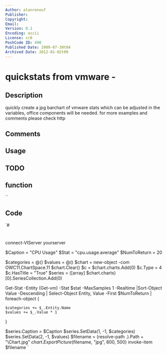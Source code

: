 ```yaml
---
Author: alanrenouf
Publisher: 
Copyright: 
Email: 
Version: 0.1
Encoding: ascii
License: cc0
PoshCode ID: 490
Published Date: 2009-07-30t04
Archived Date: 2012-01-02t09
---
```


# quickstats from vmware - 

## Description

quickly create a jpg barchart of vmware stats which can be adjusted in the variables, office components will be needed.  for more examples and comments please check http

## Comments



## Usage



## TODO



## function

``

## Code

`#
 #
 connect-VIServer yourserver
 
 
 $Caption = "CPU Usage"
 $Stat = "cpu.usage.average"
 $NumToReturn = 20
 
 $categories = @()
 $values = @()
 $chart = new-object -com OWC11.ChartSpace.11
 $chart.Clear()
 $c = $chart.charts.Add(0)
 $c.Type = 4
 $c.HasTitle = "True"
 $series = ([array] $chart.charts)[0].SeriesCollection.Add(0)
 
 Get-Stat -Entity (Get-vm) -Stat $stat -MaxSamples 1 -Realtime |Sort-Object Value -Descending | Select-Object Entity, Value -First $NumToReturn | foreach-object {
 
 	$categories += $_.Entity.Name
 	$values += $_.Value * 1
 }
 
 $series.Caption = $Caption
 $series.SetData(1, -1, $categories)
 $series.SetData(2, -1, $values)
 $filename = (resolve-path .).Path + "\Chart.jpg"
 $chart.ExportPicture($filename, "jpg", 800, 500)
 invoke-item $filename
`

